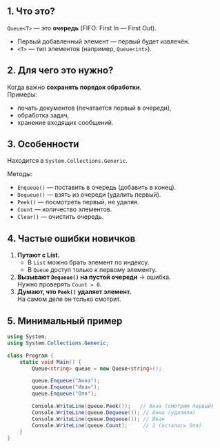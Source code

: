 ## 1. Что это?

`Queue<T>` — это **очередь** (FIFO: First In — First Out).
- Первый добавленный элемент — первый будет извлечён.
- `<T>` — тип элементов (например, `Queue<int>`).

## 2. Для чего это нужно?

Когда важно **сохранять порядок обработки**.  
Примеры:
- печать документов (печатается первый в очереди),
- обработка задач,
- хранение входящих сообщений.

## 3. Особенности

Находится в `System.Collections.Generic`.

Методы:
- `Enqueue()` — поставить в очередь (добавить в конец).
- `Dequeue()` — взять из очереди (удалить первый).
- `Peek()` — посмотреть первый, не удаляя.
- `Count` — количество элементов.
- `Clear()` — очистить очередь.

## 4. Частые ошибки новичков
1. **Путают с List.**
    - В `List` можно брать элемент по индексу.
    - В `Queue` доступ только к первому элементу.
2. **Вызывают `Dequeue()` на пустой очереди** → ошибка.  
    Нужно проверять `Count > 0`.
3. **Думают, что `Peek()` удаляет элемент.**  
    На самом деле он только смотрит.


## 5. Минимальный пример

```csharp
using System;
using System.Collections.Generic;

class Program {
    static void Main() {
        Queue<string> queue = new Queue<string>();

        queue.Enqueue("Анна");
        queue.Enqueue("Иван");
        queue.Enqueue("Оля");

        Console.WriteLine(queue.Peek());   // Анна (смотрим первый)
        Console.WriteLine(queue.Dequeue()); // Анна (удалили)
        Console.WriteLine(queue.Dequeue()); // Иван
        Console.WriteLine(queue.Count);     // 1 (осталась Оля)
    }
}
```
